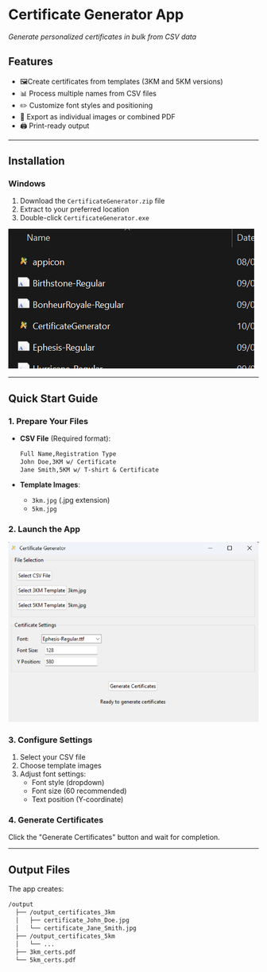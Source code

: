 # Certificate Generator App

*Generate personalized certificates in bulk from CSV data*

## Features
- 🖼️Create certificates from templates (3KM and 5KM versions)
- 📊 Process multiple names from CSV files
- ✏️ Customize font styles and positioning
- 📁 Export as individual images or combined PDF
- 🖨️ Print-ready output

---

## Installation

### Windows
1. Download the `CertificateGenerator.zip` file
2. Extract to your preferred location
3. Double-click `CertificateGenerator.exe`

![Certificate Generator Folder](screenshots/cert-gen-folder.png)

---

## Quick Start Guide

### 1. Prepare Your Files
- **CSV File** (Required format):  

  ```csv
  Full Name,Registration Type
  John Doe,3KM w/ Certificate
  Jane Smith,5KM w/ T-shirt & Certificate
  ```

- **Template Images**:
  - `3km.jpg` (.jpg extension)
  - `5km.jpg` 

### 2. Launch the App
![Main Interface](screenshots/main-window.png)

### 3. Configure Settings
1. Select your CSV file
2. Choose template images
3. Adjust font settings:
   - Font style (dropdown)
   - Font size (60 recommended)
   - Text position (Y-coordinate)

### 4. Generate Certificates
Click the "Generate Certificates" button and wait for completion.

---

## Output Files
The app creates:
```
/output
  ├── /output_certificates_3km
  │   ├── certificate_John_Doe.jpg
  │   └── certificate_Jane_Smith.jpg
  ├── /output_certificates_5km
  │   └── ...
  ├── 3km_certs.pdf
  └── 5km_certs.pdf
```
